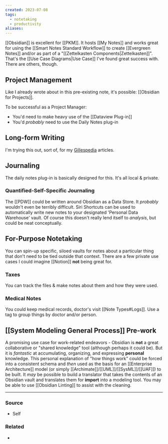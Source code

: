 ```yaml
---
created: 2023-07-08
tags:
  - notetaking
  - productivity
aliases:
---
```

[[Obsidian]] is excellent for [[PKM]]. It hosts [[My Notes]] and works great for using the [[Smart Notes Standard Workflow]] to create [[Evergreen Notes]] and/or as part of a "[[Zettelkasten Components|Zettelkasten]]". That's the [[Use Case Diagrams|Use Case]] I've found great success with. There are others, though.

## Project Management
Like I already wrote about in this pre-existing note, it's possible: [[Obsidian for Projects]].

To be successful as a Project Manager:
- You'd need to make heavy use of the [[Dataview Plug-in]]
- You'd *probably* need to use the Daily Notes plug-in

## Long-form Writing
I'm trying this out, sort of, for my [Gillespedia](https://gillespedia.com) articles.

## Journaling
The daily notes plug-in is basically designed for this. It's all local & private.

### Quantified-Self-Specific Journaling
The [[PDW]] could be written around Obsidian as a Data Store. It *probably* wouldn't even be terribly difficult. Siri Shortcuts can be used to automatically write new notes to your designated 'Personal Data Warehouse' vault. Of course this doesn't really lend itself to *analysis*, but could be neat conceptually.

## For-Purpose Notetaking
You can spin-up specific, siloed vaults for notes about a particular thing that don't need to be tied outside that context. There are a few private use cases I could imagine [[Notion]] **not** being great for.
### Taxes
You can track the files & make notes about them and how they were used. 
### Medical Notes
You could keep medical records, doctor's visit [[Note Types#Logs]]. Use a tag to group things by doctor and/or person.

## [[System Modeling General Process]] Pre-work
A promising use case for work-related endeavors - Obsidian is **not** a great collaborative or "shared knowledge" tool (although perhaps it could be). But it is *fantastic* at accumulating, organizing, and expressing **personal** knowledge. This personal explanation of "how things work" could be forced into a consistent schema and *then* used as the basis for an [[Enterprise Architecture]] model (or simply [[Archimate]]/[[UML]]/[[SysML]]/[[UAF]]) to be built. It *may* be possible to build a translator that takes the contents of an Obsidian vault and translates them for **import** into a modeling tool. You may be able to use [[Obsidian Linting]] to assist with the cleaning.

---
### Source
- Self

### Related
- 